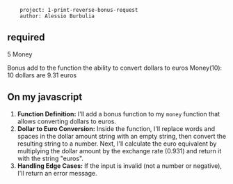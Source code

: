         project: 1-print-reverse-bonus-request
        author: Alessio Burbulia

## required

5 Money

Bonus add to the function the ability to convert dollars to euros Money(10): 10 dollars are 9.31 euros

## On my javascript
1. **Function Definition:** I'll add a bonus function to my `money` function that allows converting dollars to euros.
2. **Dollar to Euro Conversion:** Inside the function, I'll replace words and spaces in the dollar amount string with an empty string, then convert the resulting string to a number. Next, I'll calculate the euro equivalent by multiplying the dollar amount by the exchange rate (0.931) and return it with the string "euros".
3. **Handling Edge Cases:** If the input is invalid (not a number or negative), I'll return an error message.